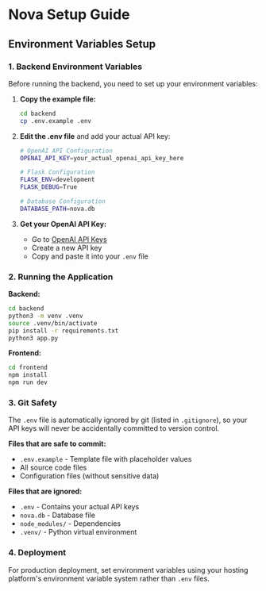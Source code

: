 # Nova Setup Guide

## Environment Variables Setup

### 1. Backend Environment Variables

Before running the backend, you need to set up your environment variables:

1. **Copy the example file:**
   ```bash
   cd backend
   cp .env.example .env
   ```

2. **Edit the .env file** and add your actual API key:
   ```bash
   # OpenAI API Configuration
   OPENAI_API_KEY=your_actual_openai_api_key_here
   
   # Flask Configuration  
   FLASK_ENV=development
   FLASK_DEBUG=True
   
   # Database Configuration
   DATABASE_PATH=nova.db
   ```

3. **Get your OpenAI API Key:**
   - Go to [OpenAI API Keys](https://platform.openai.com/api-keys)
   - Create a new API key
   - Copy and paste it into your `.env` file

### 2. Running the Application

**Backend:**
```bash
cd backend
python3 -m venv .venv
source .venv/bin/activate
pip install -r requirements.txt
python3 app.py
```

**Frontend:**
```bash
cd frontend
npm install
npm run dev
```

### 3. Git Safety

The `.env` file is automatically ignored by git (listed in `.gitignore`), so your API keys will never be accidentally committed to version control.

**Files that are safe to commit:**
- `.env.example` - Template file with placeholder values
- All source code files
- Configuration files (without sensitive data)

**Files that are ignored:**
- `.env` - Contains your actual API keys
- `nova.db` - Database file
- `node_modules/` - Dependencies
- `.venv/` - Python virtual environment

### 4. Deployment

For production deployment, set environment variables using your hosting platform's environment variable system rather than `.env` files.
